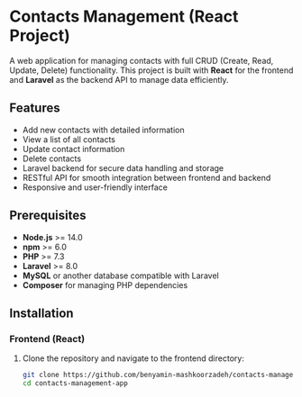 # Contacts Management (React Project)

A web application for managing contacts with full CRUD (Create, Read, Update, Delete) functionality. This project is built with **React** for the frontend and **Laravel** as the backend API to manage data efficiently.

## Features

- Add new contacts with detailed information
- View a list of all contacts
- Update contact information
- Delete contacts
- Laravel backend for secure data handling and storage
- RESTful API for smooth integration between frontend and backend
- Responsive and user-friendly interface

## Prerequisites

- **Node.js** >= 14.0
- **npm** >= 6.0
- **PHP** >= 7.3
- **Laravel** >= 8.0
- **MySQL** or another database compatible with Laravel
- **Composer** for managing PHP dependencies

## Installation

### Frontend (React)

1. Clone the repository and navigate to the frontend directory:
   ```bash
   git clone https://github.com/benyamin-mashkoorzadeh/contacts-management-app.git
   cd contacts-management-app
